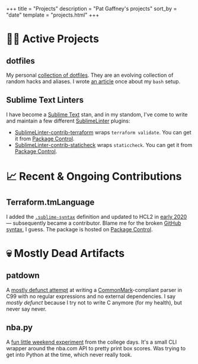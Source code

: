 +++
title = "Projects"
description = "Pat Gaffney's projects"
sort_by = "date"
template = "projects.html"
+++

# 👨‍💻 Active Projects

## dotfiles

My personal [collection of dotfiles][dotfiles]. They are an evolving collection of random hacks and aliases. I wrote [an article][bash-article] once about my `bash` setup.

## Sublime Text Linters

I have become a [Sublime Text][st3] stan, and in my standom, I've come to write and maintain a few different [SublimeLinter][sub-linter] plugins:

- [SublimeLinter-contrib-terraform][sl-tf-github] wraps `terraform validate`. You can get it from [Package Control][sl-tf-pkgctl].
- [SublimeLinter-contrib-staticheck][sl-sc-github] wraps `staticcheck`. You can get it from [Package Control][sl-sc-pkgctl].

# 📈 Recent & Ongoing Contributions

## Terraform.tmLanguage

I added the [`.sublime-syntax`][sublime-syntax] definition and updated to HCL2 in [early 2020][tf-pr] — subsequently became a contributor. Blame me for the broken [GitHub syntax][linguist], I guess. The package is hosted on [Package Control][tf-pkgctl].

# 💀 Mostly Dead Artifacts

## patdown

A [mostly defunct attempt][patdown] at writing a [CommonMark][commonmark]-compliant parser in C99 with no regular expressions and no external dependencies. I say _mostly defunct_ because I try not to write C anymore (for my health), but never say never.

## nba.py

A [fun little weekend experiment][nba-py] from the college days. It's a small CLI wrapper around the nba.com API to pretty print box scores. Was trying to get into Python at the time, which never really took.


[bash-article]: @/blog/two-shells-one-prompt.md
[commonmark]: https://commonmark.org/
[dotfiles]: https://github.com/patrickrgaffney/dotfiles
[linguist]: https://github.com/github/linguist
[nba-py]: https://github.com/patrickrgaffney/NBA-CLI
[patdown]: https://github.com/patrickrgaffney/patdown
[sl-sc-github]: https://github.com/patrickrgaffney/SublimeLinter-contrib-staticcheck
[sl-sc-pkgctl]: https://packagecontrol.io/packages/SublimeLinter-contrib-staticcheck
[sl-tf-github]: https://github.com/patrickrgaffney/SublimeLinter-contrib-terraform
[sl-tf-pkgctl]: https://packagecontrol.io/packages/SublimeLinter-contrib-terraform
[st3]: https://sublimetext.com/
[sub-linter]: http://www.sublimelinter.com/en/stable/
[sublime-syntax]: https://www.sublimetext.com/docs/3/syntax.html
[tf-pkgctl]: https://packagecontrol.io/packages/Terraform
[tf-pr]: https://github.com/alexlouden/Terraform.tmLanguage/pull/39